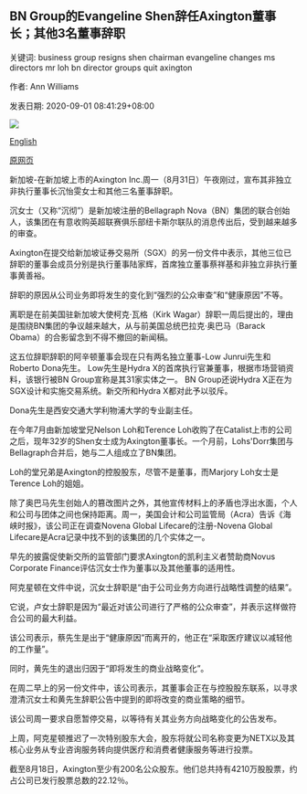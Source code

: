 ## BN Group的Evangeline Shen辞任Axington董事长；其他3名董事辞职

关键词: business group resigns shen chairman evangeline changes ms directors mr loh bn director groups quit axington

作者: Ann Williams

发表日期: 2020-09-01 08:41:29+08:00

![](https://www.straitstimes.com/sites/default/files/styles/x_large/public/articles/2020/09/01/af_evangeline-shen_010920.jpg?itok=vVGa8hOH)

[English](BN%20Group%27s%20Evangeline%20Shen%20resigns%20as%20Axington%20chairman%3B%203%20other%20directors%20quit.md)

[原网页](https://www.straitstimes.com/business/companies-markets/bn-groups-evangeline-shen-resigns-as-axington-chairman-3-other-directors)

新加坡-在新加坡上市的Axington Inc.周一（8月31日）午夜刚过，宣布其非独立非执行董事长沉怡雯女士和其他三名董事辞职。

沉女士（又称“沉彻”）是新加坡注册的Bellagraph Nova（BN）集团的联合创始人，该集团在有意收购英超联赛俱乐部纽卡斯尔联队的消息传出后，受到越来越多的审查。

Axington在提交给新加坡证券交易所（SGX）的另一份文件中表示，其他三位已辞职的董事会成员分别是执行董事陆家辉，首席独立董事蔡祥基和非独立非执行董事黄善裕。

辞职的原因从公司业务即将发生的变化到“强烈的公众审查”​​和“健康原因”不等。

离职是在前美国驻新加坡大使柯克·瓦格（Kirk Wagar）辞职一周后提出的，理由是围绕BN集团的争议越来越大，从与前美国总统巴拉克·奥巴马（Barack Obama）的合影留念到不得不撤回的新闻稿。

这五位辞职辞职的阿辛顿董事会现在只有两名独立董事-Low Junrui先生和Roberto Dona先生。 Low先生是Hydra X的首席执行官兼董事，根据市场营销资料，该银行被BN Group宣称是其31家实体之一。 BN Group还说Hydra X正在为SGX设计和实施交易系统。新交所和Hydra X都对此予以驳斥。

Dona先生是西安交通大学利物浦大学的专业副主任。

在今年7月由新加坡堂兄Nelson Loh和Terence Loh收购了在Catalist上市的公司之后，现年32岁的Shen女士成为Axington董事长。一个月前，Lohs'Dorr集团与Bellagraph合并后，她与二人组成立了BN集团。

Loh的堂兄弟是Axington的控股股东，尽管不是董事，而Marjory Loh女士是Terence Loh的姐姐。

除了奥巴马先生创始人的篡改图片之外，其他宣传材料上的矛盾也浮出水面，个人和公司与团体之间也保持距离。周一，美国会计和公司监管局（Acra）告诉《海峡时报》，该公司正在调查Novena Global Lifecare的注册-Novena Global Lifecare是Acra记录中找不到的该集团的几个实体之一。

早先的披露促使新交所的监管部门要求Axington的凯利主义者赞助商Novus Corporate Finance评估沉女士作为董事以及其他董事的适用性。

阿克星顿在文件中说，沉女士辞职是“由于公司业务方向进行战略性调整的结果”。

它说，卢女士辞职是因为“最近对该公司进行了严格的公众审查”​​，并表示这样做符合公司的最大利益。

该公司表示，蔡先生是出于“健康原因”而离开的，他正在“采取医疗建议以减轻他的工作量”。

同时，黄先生的退出归因于“即将发生的商业战略变化”。

在周二早上的另一份文件中，该公司表示，其董事会正在与控股股东联系，以寻求澄清沉女士和黄先生辞职公告中提到的即将改变的商业策略的细节。

该公司周一要求自愿暂停交易，以等待有关其业务方向战略变化的公告发布。

上周，阿克星顿推迟了一次特别股东大会，股东将就公司名称变更为NETX以及其核心业务从专业咨询服务转向提供医疗和消费者健康服务等进行投票。

截至8月18日，Axington至少有200名公众股东。他们总共持有4210万股股票，约占公司已发行股票总数的22.12％。